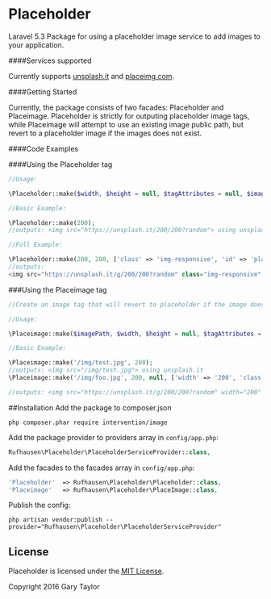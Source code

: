 # Placeholder
Laravel 5.3 Package for using a placeholder image service to add images to your application.

####Services supported

Currently supports [unsplash.it](https://unsplash.it/) and [placeimg.com](https://placeimg.com/).

####Getting Started

Currently, the package consists of two facades: Placeholder and Placeimage. Placeholder is strictly for outputing placeholder image tags, while Placeimage will attempt to use an existing image public path, but revert to a placeholder image if the images does not exist.

####Code Examples

####Using the Placeholder tag

```php
//Usage:

\Placeholder::make($width, $height = null, $tagAttributes = null, $imageOptions = null);

//Basic Example:

\Placeholder::make(200);
//outputs: <img src="https://unsplash.it/200/200?random"> using unsplash.it

//Full Example:

\Placeholder::make(200, 200, ['class' => 'img-responsive', 'id' => 'placeholder'], ['color' => 'grayscale']);
//outputs:
<img src="https://unsplash.it/g/200/200?random" class="img-responsive" id="placeholder"> using unsplash.it
```

###Using the Placeimage tag

```php
//Create an image tag that will revert to placeholder if the image does not exist:

//Usage:

\Placeimage::make($imagePath, $width, $height = null, $tagAttributes = null, $imageOptions = null);

//Basic Example:

\Placeimage::make('/img/test.jpg', 200);
//outputs: <img src="/img/test.jpg"> using unsplash.it
\Placeimage::make('/img/foo.jpg', 200, null, ['width' => '200', 'class' => 'img-responsive'], ['color' => 'grayscale']); //image does not exist

//outputs: <img src="https://unsplash.it/g/200/200?random" width="200" class="img-responsive"> using unsplash.it
```

##Installation
Add the package to composer.json

```
php composer.phar require intervention/image
```

Add the package provider to providers array in ```config/app.php```:

```php
Rufhausen\Placeholder\PlaceholderServiceProvider::class,
```

Add the facades to the facades array in ```config/app.php```:

```php
'Placeholder'  => Rufhausen\Placeholder\Placeholder::class,
'Placeimage'   => Rufhausen\Placeholder\PlaceImage::class,
```

Publish the config:

```
php artisan vendor:publish --provider="Rufhausen\Placeholder\PlaceholderServiceProvider"
```

## License

Placeholder is licensed under the [MIT License](http://opensource.org/licenses/MIT).

Copyright 2016 Gary Taylor
